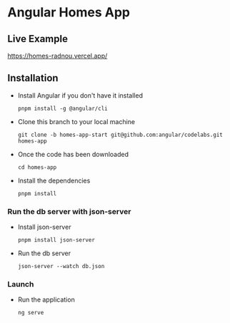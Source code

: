 # Angular Homes App

## Live Example
https://homes-radnou.vercel.app/ 

## Installation
  - Install Angular if you don't have it installed
  
    `pnpm install -g @angular/cli`
  
  - Clone this branch to your local machine
  
    `git clone -b homes-app-start git@github.com:angular/codelabs.git homes-app`
  
  - Once the code has been downloaded
  
    `cd homes-app`
  
  - Install the dependencies
  
    `pnpm install`

### Run the db server with json-server 

  - Install json-server

    `pnpm install json-server`
  - Run the db server 

    `json-server --watch db.json`

### Launch
  - Run the application 
  
    `ng serve`